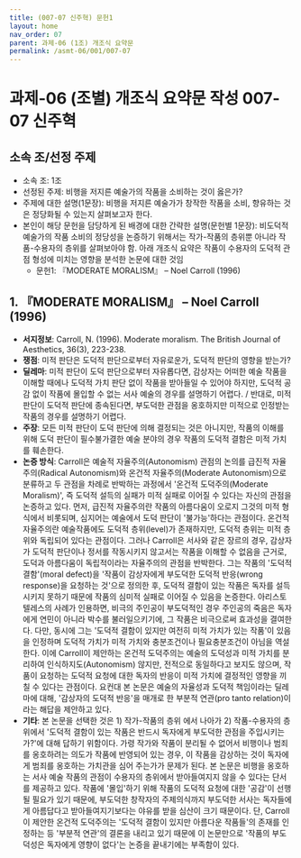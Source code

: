 ```yaml
---
title: (007-07 신주혁) 문헌1
layout: home
nav_order: 07
parent: 과제-06 (1조) 개조식 요약문
permalink: /asmt-06/001/007-07
---
```


# 과제-06 (조별) 개조식 요약문 작성 007-07 신주혁

## 소속 조/선정 주제

- 소속 조: 1조
- 선정된 주제: 비행을 저지른 예술가의 작품을 소비하는 것이 옳은가?
- 주제에 대한 설명(1문장): 비행을 저지른 예술가가 창작한 작품을 소비, 향유하는 것은 정당화될 수 있는지 살펴보고자 한다.
- 본인이 해당 문헌을 담당하게 된 배경에 대한 간략한 설명(문헌별 1문장): 비도덕적 예술가의 작품 소비의 정당성을 논증하기 위해서는 작가-작품의 층위뿐 아니라 작품-수용자의 층위를 살펴보아야 함. 아래 개조식 요약은 작품이 수용자의 도덕적 관점 형성에 미치는 영향을 분석한 논문에 대한 것임 
  - 문헌1:  『MODERATE MORALISM』 – Noel Carroll (1996)

## 1. 『MODERATE MORALISM』 – Noel Carroll (1996)

- **서지정보**: Carroll, N. (1996). Moderate moralism. The British Journal of Aesthetics, 36(3), 223-238.
- **쟁점**: 미적 판단은 도덕적 판단으로부터 자유로운가, 도덕적 판단의 영향을 받는가?
- **딜레마**: 미적 판단이 도덕 판단으로부터 자유롭다면, 감상자는 어떠한 예술 작품을 이해할 때에나 도덕적 가치 판단 없이 작품을 받아들일 수 있어야 하지만, 도덕적 공감 없이 작품에 몰입할 수 없는 서사 예술의 경우를 설명하기 어렵다. / 반대로, 미적 판단이 도덕적 판단에 종속된다면, 부도덕한 관점을 옹호하지만 미적으로 인정받는 작품의 경우를 설명하기 어렵다.
- **주장**: 모든 미적 판단이 도덕 판단에 의해 결정되는 것은 아니지만, 작품의 이해를 위해 도덕 판단이 필수불가결한 예술 분야의 경우 작품의 도덕적 결함은 미적 가치를 훼손한다. 
- **논증 방식**: Carroll은 예술적 자율주의(Autonomism) 관점의 논의를 급진적 자율주의(Radical Autonomism)와 온건적 자율주의(Moderate Autonomism)으로 분류하고 두 관점을 차례로 반박하는 과정에서 '온건적 도덕주의(Moderate Moralism)', 즉 도덕적 설득의 실패가 미적 실패로 이어질 수 있다는 자신의 관점을 논증하고 있다. 먼저, 급진적 자율주의란 작품의 아름다움이 오로지 그것의 미적 형식에서 비롯되며, 심지어는 예술에서 도덕 판단이 '불가능'하다는 관점이다. 온건적 자율주의란 예술작품에도 도덕적 층위(level)가 존재하지만, 도덕적 층위는 미적 층위와 독립되어 있다는 관점이다. 그러나 Carroll은 서사와 같은 장르의 경우, 감상자가 도덕적 판단이나 정서를 작동시키지 않고서는 작품을 이해할 수 없음을 근거로, 도덕과 아름다움이 독립적이라는 자율주의의 관점을 반박한다. 그는 작품의 '도덕적 결함'(moral defect)을 '작품이 감상자에게 부도덕한 도덕적 반응(wrong response)을 요청하는 것'으로 정의한 후, 도덕적 결함이 있는 작품은 독자를 설득시키지 못하기 때문에 작품의 심미적 실패로 이어질 수 있음을 논증한다. 아리스토텔레스의 사례가 인용하면, 비극의 주인공이 부도덕적인 경우 주인공의 죽음은 독자에게 연민이 아니라 박수를 불러일으키기에, 그 작품은 비극으로써 효과성을 결여한다. 다만, 동시에 그는 '도덕적 결함이 있지만 여전히 미적 가치가 있는 작품'이 있음을 인정하며 도덕적 가치가 미적 가치와 충분조건이나 필요충분조건이 아님을 역설한다. 이에 Carroll이 제안하는 온건적 도덕주의는 예술의 도덕성과 미적 가치를 분리하여 인식하지도(Autonomism) 않지만, 전적으로 동일하다고 보지도 않으며, 작품이 요청하는 도덕적 요청에 대한 독자의 반응이 미적 가치에 결정적인 영향을 끼칠 수 있다는 관점이다. 요컨대 본 논문은 예술의 자율성과 도덕적 책임이라는 딜레마에 대해, '감상자의 도덕적 반응'을 매개로 한 부분적 연관(pro tanto relation)이라는 해답을 제안하고 있다.
- **기타**: 본 논문을 선택한 것은 1) 작가-작품의 층위 에서 나아가 2) 작품-수용자의 층위에서 '도덕적 결함이 있는 작품은 반드시 독자에게 부도덕한 관점을 주입시키는가?'에 대해 답하기 위함이다. 가령 작가와 작품이 분리될 수 없어서 비행이나 범죄를 옹호하려는 의도가 작품에 반영되어 있는 경우, 이 작품을 감상하는 것이 독자에게 범죄를 옹호하는 가치관을 심어 주는가가 문제가 된다. 본 논문은 비행을 옹호하는 서사 예술 작품의 관점이 수용자의 층위에서 받아들여지지 않을 수 있다는 단서를 제공하고 있다. 작품에 '몰입'하기 위해 작품의 도덕적 요청에 대한 '공감'이 선행될 필요가 있기 때문에, 부도덕한 창작자의 주제의식까지 부도덕한 서사는 독자들에게 아름답다고 받아들여지기보다는 야유를 받을 심산이 크기 때문이다. 단, Carroll이 제안한 온건적 도덕주의는 '도덕적 결함이 있지만 아름다운 작품들'의 존재를 인정하는 등 '부분적 연관'의 결론을 내리고 있기 때문에 이 논문만으로 '작품의 부도덕성은 독자에게 영향이 없다'는 논증을 끝내기에는 부족함이 있다.